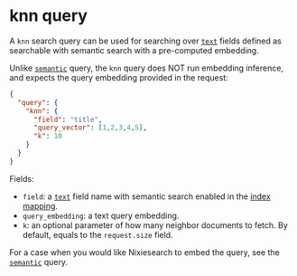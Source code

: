 # knn query

A `knn` search query can be used for searching over [`text`](../../../indexing/types/text.md) fields defined as searchable with semantic search with a pre-computed embedding.

Unlike [`semantic`](semantic.md) query, the `knn` query does NOT run embedding inference, and expects the query embedding provided in the request:

```json
{
  "query": {
    "knn": {
      "field": "title",
      "query_vector": [1,2,3,4,5],
      "k": 10
    }
  }
}
```

Fields:
* `field`: a [`text`](../../../indexing/types/text.md) field name with semantic search enabled in the [index mapping](../../../indexing/mapping.md).
* `query_embedding`: a text query embedding.
* `k`: an optional parameter of how many neighbor documents to fetch. By default, equals to the `request.size` field.

For a case when you would like Nixiesearch to embed the query, see the [`semantic`](semantic.md) query.